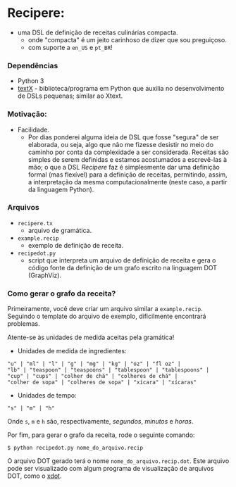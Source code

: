 # Recipere:
* uma DSL de definição de receitas culinárias compacta.
    * onde "compacta" é um jeito carinhoso de dizer que sou preguiçoso.
    * com suporte a ```en_US``` e ```pt_BR```!

### Dependências
* Python 3
* [textX](https://github.com/textX/textX/) - biblioteca/programa em Python que
  auxilia no desenvolvimento de DSLs pequenas; similar ao Xtext.

### Motivação:
- Facilidade. 
    * Por dias ponderei alguma ideia  de DSL que fosse "segura" de ser
  elaborada, ou seja, algo que não me fizesse desistir no meio do caminho por
  conta da complexidade a ser considerada. Receitas são simples de serem
  definidas e estamos acostumados a escrevê-las à mão; o que a DSL _Recipere_ faz
  é simplesmente dar uma definição formal (mas flexível) para a definição de
  receitas, permitindo, assim, a interpretação da mesma computacionalmente
  (neste caso, a partir da linguagem Python).

### Arquivos
- ```recipere.tx``` 
    - arquivo de gramática.
- ```example.recip```
    - exemplo de definição de receita.
- ```recipedot.py```
    - script que interpreta um arquivo de definição de receita e gera o código
      fonte da definição de um grafo escrito na linguagem DOT (GraphViz).

### Como gerar o grafo da receita?
Primeiramente, você deve criar um arquivo similar a ```example.recip```. Seguindo
o template do arquivo de exemplo, dificilmente encontrará problemas.

Atente-se às unidades de medida aceitas pela gramática!

* Unidades de medida de ingredientes:
```
"u" | "ml" | "l" | "g" | "mg" | "kg" | "oz" | "fl oz" | 
"lb" | "teaspoon" | "teaspoons" | "tablespoon" | "tablespoons" | 
"cup" | "cups" | "colher de chá" | "colheres de chá" | 
"colher de sopa" | "colheres de sopa" | "xícara" | "xícaras"
```

* Unidades de tempo:
``` 
"s" | "m" | "h"
```
Onde ```s```, ```m``` e ```h``` são, respectivamente, _segundos_, _minutos_ e _horas_.

Por fim, para gerar o grafo da receita, rode o seguinte comando:
```
$ python recipedot.py nome_do_arquivo.recip
```

O arquivo DOT gerado terá o nome ```nome_do_arquivo.recip.dot```. Este 
arquivo pode ser visualizado com algum programa de visualização de arquivos 
DOT, como o [xdot](https://github.com/jrfonseca/xdot.py).

